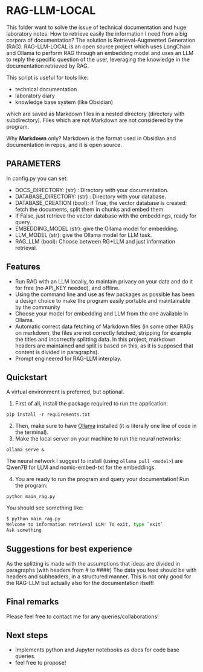# RAG-LLM-LOCAL

This folder want to solve the issue of technical documentation and huge laboratory notes:
How to retrieve easily the information I need from a big corpora of documentation?
The solution is Retrieval-Augmented Generation (RAG).
RAG-LLM-LOCAL is an open source project which uses LongChain and Ollama to perform RAG through an embedding model and uses an LLM to reply the specific question of the user, leveraging the knowledge in the documentation retrieved by RAG.

This script is useful for tools like:

- technical documentation
- laboratory diary
- knowledge base system (like Obsidian)

which are saved as Markdown files in a nested directory (directory with subdirectory). Files which are not Markdown are not considered by the program.

Why **Markdown** only? Markdown is the format used in Obsidian and documentation in repos, and it is open source.

## PARAMETERS

In config.py you can set:

- DOCS_DIRECTORY: (str) : Directory with your documentation.
- DATABASE_DIRECTORY: (str) : Directory with your database.
- DATABASE_CREATION (bool): if True, the vector database is created: fetch the documents, split them in chunks and embed them.
- If False, just retrieve the vector database with the embeddings, ready for query.
- EMBEDDING_MODEL (str): give the Ollama model for embedding.
- LLM_MODEL (str): give the Ollama model for LLM task.
- RAG_LLM (bool): Choose between RG+LLM and just information retrieval.

## Features

- Run RAG with an LLM locally, to maintain privacy on your data and do it for free (no API_KEY needed), and offline.
- Using the command line and use as few packages as possible has been a design choice to make the program easily portable and maintainable by the community
- Choose your model for embedding and LLM from the one available in Ollama.
- Automatic correct data fetching of Markdown files (in some other RAGs on markdown, the files are not correctly fetched, stripping for example the titles and incorrectly splitting data. In this project, markdown headers are maintained and split is based on this, as it is supposed that content is divided in paragraphs).
- Prompt engineered for RAG-LLM interplay.

## Quickstart

A virtual environment is preferred, but optional.

1. First of all, install the package required to run the application:

```shell
pip install -r requirements.txt
```

2. Then, make sure to have [Ollama](https://ollama.com/) installed (it is literally one line of code in the terminal).
3. Make the local server on your machine to run the neural networks:

```shell
ollama serve &
```

The neural network I suggest to install (using `ollama pull <model>`) are Qwen7B for LLM and nomic-embed-txt for the embeddings.

4. You are ready to run the program and query your documentation! Run the program:

```shell
python main_rag.py
```

You should see something like:

```python
$ python main_rag.py 
Welcome to information retrieval LLM! To exit, type `exit`
Ask something
```

## Suggestions for best experience

As the splitting is made with the assumptions that ideas are divided in paragraphs (with headers from # to ####) The data you feed should be with headers and subheaders, in a structured manner. This is not only good for the RAG-LLM but actually also for the documentation itself!

## Final remarks

Please feel free to contact me for any queries/collaborations!

## Next steps

- Implements python and Jupyter notebooks as docs for code base queries.
- feel free to propose!
